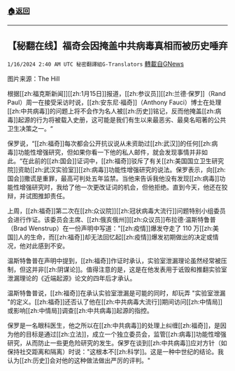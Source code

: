 ###  [:house:返回](README.md)
---


## 【秘翻在线】福奇会因掩盖中共病毒真相而被历史唾弃
`1/16/2024 2:40 AM UTC 秘密翻譯組G-Translators` [轉載自GNews](https://gnews.org/articles/2222963)

图片来源：The Hill

根据[[zh:福克斯新闻]][[zh:1月15日]]报道，[[zh:参议员]][[zh:兰德·保罗]]（Rand Paul）周一在接受采访时说，[[zh:安东尼·福奇]]（Anthony Fauci）博士在处理[[zh:中共病毒]]的问题上将不会作为名人被[[zh:历史]]铭记，反而他掩盖[[zh:病毒]]起源的行为将被载入史册，这可能是我们有生以来最恶劣、最臭名昭著的公共卫生决策之一。“

保罗说，“[[zh:福奇]]每次都会公开抗议说从未资助过[[zh:武汉]]的任何[[zh:病毒]]功能性增强研究，但如果你看一下他的私人邮件，就会发现事情并非如此。“在此前的[[zh:国会]]证词中，[[zh:福奇]]驳斥了有关[[zh:美国国立卫生研究院]]资助[[zh:武汉实验室]][[zh:病毒]]功能性增强研究的说法。保罗表示，向[[zh:国会]]撒谎是重罪，最高可判处五年监禁。当他来告诉我他没有发现[[zh:病毒]]功能性增强研究时，我给了他一次更改证词的机会，但他拒绝。直到今天，他还在狡辩，并试图推卸责任。

上周，[[zh:福奇]]第二次在[[zh:众议院]][[zh:冠状病毒大流行]]问题特别小组委员会进行作证。该委员会主席、[[zh:俄亥俄州]][[zh:众议员]]布拉德·温斯特鲁普（Brad Wenstrup）在一份声明中写道："[[zh:疫情]]爆发夺走了 110 万[[zh:美国]]人的生命，而[[zh:福奇]]却无法回忆起[[zh:疫情]]爆发初期做出的决定或情况，他对此感到不安。

温斯特鲁普在声明中提到，[[zh:福奇]]作证时承认，实验室泄漏理论虽然经常被压制，但这并非[[zh:阴谋论]]。值得注意的是，这是在他发表用于诋毁和推翻实验室泄漏理论的《近端起源》论文的四年后才承认。

温斯特鲁普说，[[zh:福奇]]在承认实验室泄漏是可能的同时，却玩弄 "实验室泄漏 "的定义。[[zh:福奇]]还否认了他在[[zh:中共病毒大流行]]期间访问[[zh:中情局]]或影响[[zh:中情局]]调查[[zh:中共病毒]]起源的指控。

保罗是一名眼科医生，他之所以在[[zh:中共病毒]]的处理上纠缠[[zh:福奇]]，是因为他的目标是通过[[zh:立法]]，成立一个独立委员会，监管[[zh:病毒]]功能性增强研究，从而防止一些更危险研究的发生。保罗在谈到[[zh:中共病毒]]应对方针（如保持社交距离和隔离）时说："这根本不[[zh:科学]]。这是一种中世纪的结论。我认为[[zh:历史]]会对他的这种做法做出严厉的评判。"
